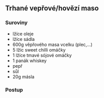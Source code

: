 ## Trhané vepřové/hovězí maso

### Suroviny
- lžíce oleje
- lžíce sádla
- 600g věpřového masa vcelku (plec,...)
- 5 lžic sweet chilli omáčky 
-  1 lžíce tmavé sójové omáčky
-  1 panák whiskey
-  pepř
-  sůl
-  20g másla

### Postup

